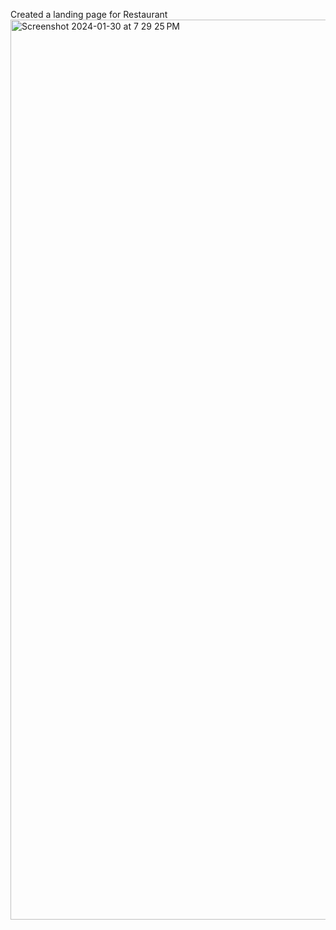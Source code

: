 Created a landing page for Restaurant 
<img width="1440" alt="Screenshot 2024-01-30 at 7 29 25 PM" src="https://github.com/deep150499/landing-page/assets/119634445/4558437e-5922-44e1-acbe-50e3bd009af7">
